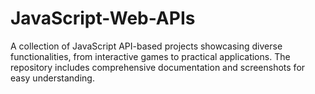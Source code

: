 # JavaScript-Web-APIs
A collection of JavaScript API-based projects showcasing diverse functionalities, from interactive games to practical applications. The repository includes comprehensive documentation and screenshots for easy understanding.
